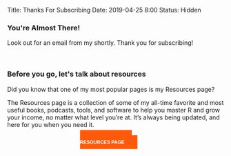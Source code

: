 Title: Thanks For Subscribing
Date: 2019-04-25 8:00
Status: Hidden

<style>
.button {
  font: bold 11px Arial;
  text-decoration: none;
  background-color: #ff5a09;
  color: #ffffff;
  padding: 10px 30px 10px 30px;
}

.button:hover { 
  background-color: #ff7a3a;
  color: #ffffff;
}

.center-div
{
     margin: 0 auto;
     width: 33%;
}
</style>

### You're Almost There!

Look out for an email from my shortly. Thank you for subscribing!

<br>

### Before you go, let's talk about resources

Did you know that one of my most popular pages is my Resources page? 

The Resources page is a collection of some of my all-time favorite and most useful books, podcasts, tools, and software to help you master R and grow your income, no matter what level you’re at. It’s always being updated, and here for you when you need it.

<div class="center-div">
<a href="https://michaeltoth.me/pages/resources.html" class="button">CHECK OUT THE RESOURCES PAGE</a>
</div>